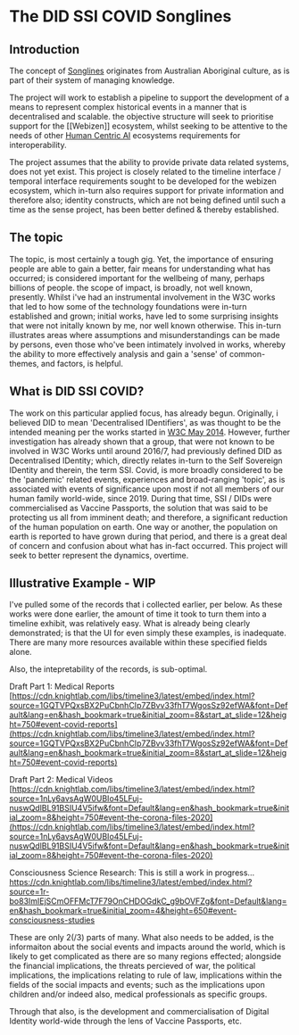 # The DID SSI COVID Songlines

## Introduction

The concept of [Songlines](https://en.wikipedia.org/wiki/Songline) originates from Australian Aboriginal culture, as is part of their system of managing knowledge. 

The project will work to establish a pipeline to support the development of a means to represent complex historical events in a manner that is decentralised and scalable.  the objective structure will seek to prioritise support for the [[Webizen]] ecosystem, whilst seeking to be attentive to the needs of other [Human Centric AI](humancentricai.org) ecosystems requirements for interoperability. 

The project assumes that the ability to provide private data related systems, does not yet exist.  This project is closely related to the timeline interface / temporal interface requirements sought to be developed for the webizen ecosystem, which in-turn also requires support for private information and therefore also; identity constructs, which are not being defined until such a time as the sense project, has been better defined & thereby established.

## The topic

The topic, is most certainly a tough gig.  Yet, the importance of ensuring people are able to gain a better, fair means for understanding what has occurred; is considered important for the wellbeing of many, perhaps billions of people.  the scope of impact, is broadly, not well known, presently.   Whilst i've had an instrumental involvement in the W3C works that led to how some of the technology foundations were in-turn established and grown; initial works, have led to some surprising insights that were not initally known by me, nor well known otherwise.  This in-turn illustrates areas where assumptions and misunderstandings can be made by persons, even those who've been intimately involved in works, whereby the ability to more effectively analysis and gain a 'sense' of common-themes, and factors, is helpful. 

## What is DID SSI COVID? 

The work on this particular applied focus, has already begun.  Originally, i believed DID to mean 'Decentralised IDentifiers', as was thought to be the intended meaning per the works started in [W3C May 2014](https://lists.w3.org/Archives/Public/public-webpayments/2014May/0033.html). However, further investigation has already shown that a group, that were not known to be involved in W3C Works until around 2016/7, had previously defined DID as Decentralised IDentity; which, directly relates in-turn to the Self Sovereign IDentity and therein, the term SSI.   Covid, is more broadly considered to be the 'pandemic' related events, experiences and broad-ranging 'topic', as is associated with events of significance upon most if not all members of our human family world-wide, since 2019. During that time, SSI / DIDs were commercialised as Vaccine Passports, the solution that was said to be protecting us all from imminent death; and therefore, a significant reduction of the human population on earth.   One way or another, the population on earth is reported to have grown during that period, and there is a great deal of concern and confusion about what has in-fact occurred.  This project will seek to better represent the dynamics, overtime.

## Illustrative Example - WIP

I've pulled some of the records that i collected earlier, per below.  As these works were done earlier, the amount of time it took to turn them into a timeline exhibit, was relatively easy.  What is already being clearly demonstrated; is that the UI for even simply these examples, is inadequate.  There are many more resources available within these specified fields alone.  

Also, the intepretability of the records, is sub-optimal.

Draft Part 1: Medical Reports
[https://cdn.knightlab.com/libs/timeline3/latest/embed/index.html?source=1GQTVPQxsBX2PuCbnhCIp7ZBvv33fhT7WgosSz92efWA&font=Default&lang=en&hash_bookmark=true&initial_zoom=8&start_at_slide=12&height=750#event-covid-reports](https://cdn.knightlab.com/libs/timeline3/latest/embed/index.html?source=1GQTVPQxsBX2PuCbnhCIp7ZBvv33fhT7WgosSz92efWA&font=Default&lang=en&hash_bookmark=true&initial_zoom=8&start_at_slide=12&height=750#event-covid-reports)
  
Draft Part 2: Medical Videos
[https://cdn.knightlab.com/libs/timeline3/latest/embed/index.html?source=1nLy6avsAgW0UBIo45LFuj-nuswQdlBL91BSIU4V5ifw&font=Default&lang=en&hash_bookmark=true&initial_zoom=8&height=750#event-the-corona-files-2020](https://cdn.knightlab.com/libs/timeline3/latest/embed/index.html?source=1nLy6avsAgW0UBIo45LFuj-nuswQdlBL91BSIU4V5ifw&font=Default&lang=en&hash_bookmark=true&initial_zoom=8&height=750#event-the-corona-files-2020)

Consciousness Science Research: This is still a work in progress...
https://cdn.knightlab.com/libs/timeline3/latest/embed/index.html?source=1r-bo83ImIEjSCmOFFMcT7F79OnCHDOGdkC_g9bOVFZg&font=Default&lang=en&hash_bookmark=true&initial_zoom=4&height=650#event-consciousness-studies


These are only 2(/3) parts of many.  What also needs to be added, is the informaiton about the social events and impacts around the world, which is likely to get complicated as there are so many regions effected; alongside the financial implications, the threats percieved of war, the political implications, the implications relating to rule of law, implications within the fields of the social impacts and events; such as the implications upon children and/or indeed also, medical professionals as specific groups.

Through that also, is the development and commercialisation of Digital Identity world-wide through the lens of Vaccine Passports, etc.  